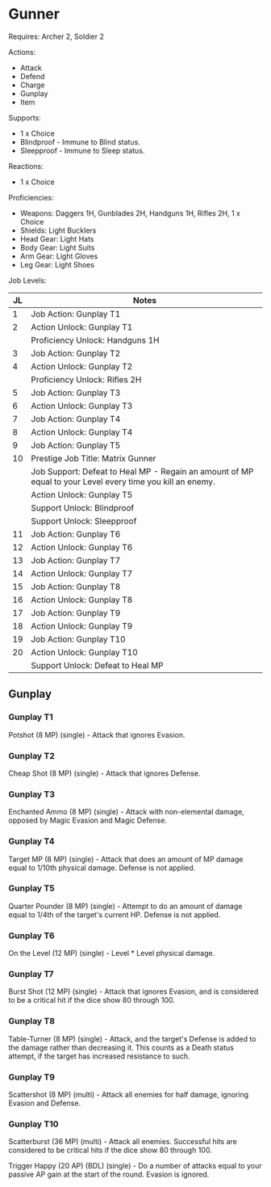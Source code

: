 # Gunner

Requires: Archer 2, Soldier 2

Actions:

- Attack
- Defend
- Charge
- Gunplay
- Item

Supports:

- 1 x Choice
- Blindproof - Immune to Blind status.
- Sleepproof - Immune to Sleep status.

Reactions:

- 1 x Choice

Proficiencies:

- Weapons: Daggers 1H, Gunblades 2H, Handguns 1H, Rifles 2H, 1 x Choice
- Shields: Light Bucklers
- Head Gear: Light Hats
- Body Gear: Light Suits
- Arm Gear: Light Gloves
- Leg Gear: Light Shoes

Job Levels:

| JL | Notes |
| --- | --- |
| 1 | Job Action: Gunplay T1
| 2 | Action Unlock: Gunplay T1
|   | Proficiency Unlock: Handguns 1H
| 3 | Job Action: Gunplay T2
| 4 | Action Unlock: Gunplay T2
|   | Proficiency Unlock: Rifles 2H
| 5 | Job Action: Gunplay T3
| 6 | Action Unlock: Gunplay T3
| 7 | Job Action: Gunplay T4
| 8 | Action Unlock: Gunplay T4
| 9 | Job Action: Gunplay T5
| 10 | Prestige Job Title: Matrix Gunner
|    | Job Support: Defeat to Heal MP - Regain an amount of MP equal to your Level every time you kill an enemy.
|    | Action Unlock: Gunplay T5
|    | Support Unlock: Blindproof
|    | Support Unlock: Sleepproof
| 11 | Job Action: Gunplay T6
| 12 | Action Unlock: Gunplay T6
| 13 | Job Action: Gunplay T7
| 14 | Action Unlock: Gunplay T7
| 15 | Job Action: Gunplay T8
| 16 | Action Unlock: Gunplay T8
| 17 | Job Action: Gunplay T9
| 18 | Action Unlock: Gunplay T9
| 19 | Job Action: Gunplay T10
| 20 | Action Unlock: Gunplay T10
|    | Support Unlock: Defeat to Heal MP

## Gunplay

### Gunplay T1

Potshot (8 MP) (single) - Attack that ignores Evasion.

### Gunplay T2

Cheap Shot (8 MP) (single) - Attack that ignores Defense.

### Gunplay T3

Enchanted Ammo (8 MP) (single) - Attack with non-elemental damage, opposed by Magic Evasion and Magic Defense.

### Gunplay T4

Target MP (8 MP) (single) - Attack that does an amount of MP damage equal to 1/10th physical damage. Defense is not applied.

### Gunplay T5

Quarter Pounder (8 MP) (single) - Attempt to do an amount of damage equal to 1/4th of the target's current HP. Defense is not applied.

### Gunplay T6

On the Level (12 MP) (single) - Level * Level physical damage.

### Gunplay T7

Burst Shot (12 MP) (single) - Attack that ignores Evasion, and is considered to be a critical hit if the dice show 80 through 100.

### Gunplay T8

Table-Turner (8 MP) (single) - Attack, and the target's Defense is added to the damage rather than decreasing it. This counts as a Death status attempt, if the target has increased resistance to such.

### Gunplay T9

Scattershot (8 MP) (multi) - Attack all enemies for half damage, ignoring Evasion and Defense.

### Gunplay T10

Scatterburst (36 MP) (multi) - Attack all enemies. Successful hits are considered to be critical hits if the dice show 80 through 100.

Trigger Happy (20 AP) (BDL) (single) - Do a number of attacks equal to your passive AP gain at the start of the round. Evasion is ignored.
